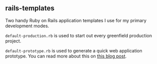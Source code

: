 ## rails-templates

Two handy Ruby on Rails application templates I use for my primary development modes.

`default-production.rb` is used to start out every greenfield production project.

`default-prototype.rb` is used to generate a quick web application prototype.
You can read more about this on [this blog post](http://daniel.fone.net.nz/blog/2013/10/19/prototyping-web-applications-in-rails-4/).
